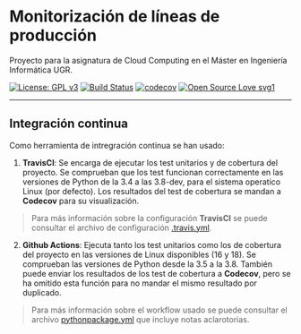 # Monitorización de líneas de producción
Proyecto para la asignatura de Cloud Computing en el Máster en Ingeniería Informática UGR.


[![License: GPL v3](https://img.shields.io/badge/License-GPLv3-blue.svg)](https://www.gnu.org/licenses/gpl-3.0)
[![Build Status](https://travis-ci.org/ibe16/CC-19-20-Proyecto.svg?branch=master)](https://travis-ci.org/ibe16/CC-19-20-Proyecto)
[![codecov](https://codecov.io/gh/ibe16/CC-19-20-Proyecto/branch/master/graph/badge.svg)](https://codecov.io/gh/ibe16/CC-19-20-Proyecto)
[![Open Source Love svg1](https://badges.frapsoft.com/os/v1/open-source.svg?v=103)](https://github.com/ellerbrock/open-source-badges/)


---

## Integración continua
Como herramienta de intregración continua se han usado:
1. **TravisCI**: Se encarga de ejecutar los test unitarios y de cobertura del proyecto. Se comprueban que los test funcionan correctamente en las versiones de Python de la 3.4 a las 3.8-dev, para el sistema operatico Linux (por defecto). Los resultados del test de cobertura se mandan a **Codecov** para su visualización. 
> Para más información sobre la configuración **TravisCI** se puede consultar el archivo de configuración [.travis.yml][enlace_travis].

2. **Github Actions**: Ejecuta tanto los test unitarios como los de cobertura del proyecto en las versiones de Linux disponibles (16 y 18). Se comprueban las versiones de Python desde la  3.5 a la 3.8. También puede enviar los resultados de los test de cobertura a **Codecov**, pero se ha omitido esta función para no mandar el mismo resultado por duplicado. 
> Para más información sobre el workflow usado se puede consultar el archivo [pythonpackage.yml][enlace_workflow] que incluye notas aclarotorias.

[enlace_travis]:https://github.com/ibe16/CC-19-20-Proyecto/blob/master/.travis.yml
[enlace_workflow]:https://github.com/ibe16/CC-19-20-Proyecto/blob/master/.github/workflows/pythonpackage.yml